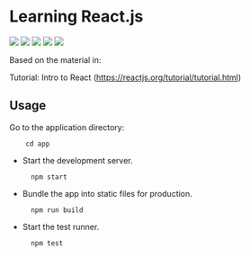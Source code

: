 # Learning React.js #

[![](https://img.shields.io/github/license/jnonino/learning-reactjs)](https://github.com/jnonino/learning-reactjs)
[![](https://img.shields.io/github/issues/jnonino/learning-reactjs)](https://github.com/jnonino/learning-reactjs)
[![](https://img.shields.io/github/issues-closed/jnonino/learning-reactjs)](https://github.com/jnonino/learning-reactjs)
[![](https://img.shields.io/github/languages/code-size/jnonino/learning-reactjs)](https://github.com/jnonino/learning-reactjs)
[![](https://img.shields.io/github/repo-size/jnonino/learning-reactjs)](https://github.com/jnonino/learning-reactjs)

Based on the material in:

Tutorial: Intro to React (https://reactjs.org/tutorial/tutorial.html)

## Usage ##

Go to the application directory:

        cd app

* Start the development server.
        
        npm start
    
* Bundle the app into static files for production.

        npm run build
    
* Start the test runner.

        npm test
